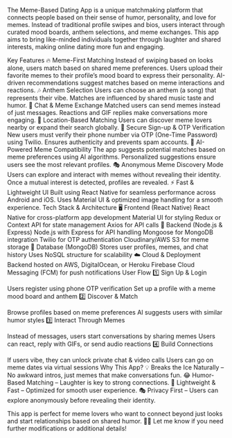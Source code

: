 The Meme-Based Dating App is a unique matchmaking platform that connects people based on their sense of humor, personality, and love for memes. Instead of traditional profile swipes and bios, users interact through curated mood boards, anthem selections, and meme exchanges. This app aims to bring like-minded individuals together through laughter and shared interests, making online dating more fun and engaging.

Key Features
🔥 Meme-First Matching
Instead of swiping based on looks alone, users match based on shared meme preferences.
Users upload their favorite memes to their profile’s mood board to express their personality.
AI-driven recommendations suggest matches based on meme interactions and reactions.
🎶 Anthem Selection
Users can choose an anthem (a song) that represents their vibe.
Matches are influenced by shared music taste and humor.
💬 Chat & Meme Exchange
Matched users can send memes instead of just messages.
Reactions and GIF replies make conversations more engaging.
📍 Location-Based Matching
Users can discover meme lovers nearby or expand their search globally.
🔐 Secure Sign-up & OTP Verification
New users must verify their phone number via OTP (One-Time Password) using Twilio.
Ensures authenticity and prevents spam accounts.
🧠 AI-Powered Meme Compatibility
The app suggests potential matches based on meme preferences using AI algorithms.
Personalized suggestions ensure users see the most relevant profiles.
🎭 Anonymous Meme Discovery Mode
Users can explore and interact with memes without revealing their identity.
Once a mutual interest is detected, profiles are revealed.
⚡ Fast & Lightweight UI
Built using React Native for seamless performance across Android and iOS.
Uses Material UI & optimized image handling for a smooth experience.
Tech Stack & Architecture
🖥 Frontend (React Native)
React Native for cross-platform app development
Material UI for styling
Redux or Context API for state management
Axios for API calls
🔧 Backend (Node.js & Express)
Node.js with Express for API handling
Mongoose for MongoDB integration
Twilio for OTP authentication
Cloudinary/AWS S3 for meme storage
💾 Database (MongoDB)
Stores user profiles, memes, and chat history
Uses NoSQL structure for scalability
☁️ Cloud & Deployment
Backend hosted on AWS, DigitalOcean, or Heroku
Firebase Cloud Messaging (FCM) for push notifications
User Flow
1️⃣ Sign Up & Login

Users register using phone OTP verification
Set up a profile with a meme mood board and anthem
2️⃣ Discover & Match

Browse profiles based on meme preferences
AI suggests users with similar humor styles
3️⃣ Interact Through Memes

Instead of messages, users start conversations by sharing memes
Users can react, reply with GIFs, or send audio reactions
4️⃣ Build Connections

If users vibe, they can unlock private chat & video calls
Users can go on meme dates via virtual sessions
Why This App?
💡 Breaks the Ice Naturally – No awkward intros, just memes that make conversations fun.
😂 Humor-Based Matching – Laughter is key to strong connections.
📲 Lightweight & Fast – Optimized for smooth user experience.
🎭 Privacy First – Users can explore anonymously before revealing their identity.

This app is perfect for meme lovers who want to connect beyond just looks and start relationships based on shared humor. 🚀🔥 Let me know if you need further modifications or additional details!






